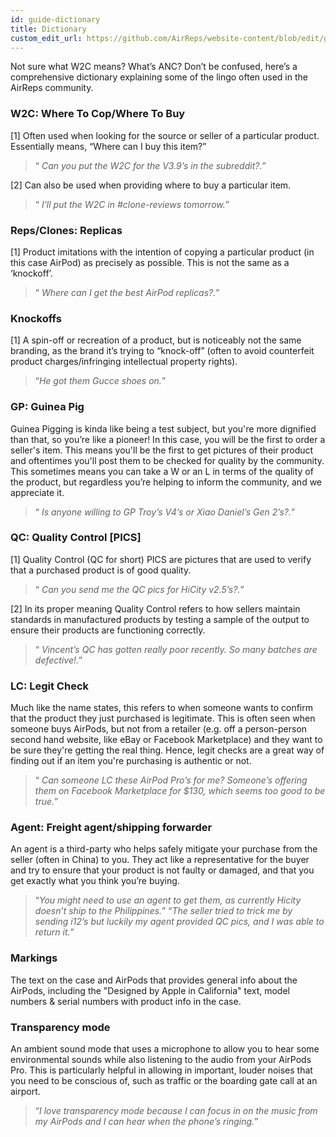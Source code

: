 ```yaml
---
id: guide-dictionary
title: Dictionary
custom_edit_url: https://github.com/AirReps/website-content/blob/edit/guide-dictionary.md
---
```


Not sure what W2C means? What’s ANC? Don’t be confused, 
here’s a comprehensive dictionary explaining some of the lingo often used in the 
AirReps community.

### W2C: Where To Cop/Where To Buy

[1] Often used when looking for the source or seller of a particular product. Essentially means, “Where can I buy this item?”

> “ *Can you put the W2C for the V3.9’s in the subreddit?.*”

[2] Can also be used when providing where to buy a particular item.

> “ *I’ll put the W2C in #clone-reviews tomorrow.*”

### Reps/Clones: Replicas

[1] Product imitations with the intention of copying a particular product (in this case AirPod) as precisely as possible. This is not the same as a ‘knockoff’.

> “ *Where can I get the best AirPod replicas?.*”

### Knockoffs

[1] A spin-off or recreation of a product, but is noticeably not the same branding, as the brand it’s trying to “knock-off” (often to avoid counterfeit product charges/infringing intellectual property rights).

> “*He got them Gucce shoes on.*”

### GP: Guinea Pig

Guinea Pigging is kinda like being a test subject, but you're more dignified than that, so you’re like a pioneer! In this case, you will be the first to order a seller's item. This means you'll be the first to get pictures of their product and oftentimes you'll post them to be checked for quality by the community. This sometimes means you can take a W or an L in terms of the quality of the product, but regardless you’re helping to inform the community, and we appreciate it.

> “ *Is anyone willing to GP Troy’s V4’s or Xiao Daniel’s Gen 2’s?.*”

### QC: Quality Control [PICS]

[1] Quality Control (QC for short) PICS are pictures that are used to verify that a purchased product is of good quality.

> “ *Can you send me the QC pics for HiCity v2.5’s?.*”

[2] In its proper meaning Quality Control refers to how sellers maintain standards in manufactured products by testing a sample of the output to ensure their products are functioning correctly.

> “ *Vincent’s QC has gotten really poor recently. So many batches are defective!.*”

### LC: Legit Check

Much like the name states, this refers to when someone wants to confirm that the product they just purchased is legitimate. This is often seen when someone buys AirPods, but not from a retailer (e.g. off a person-person second hand website, like eBay or Facebook Marketplace) and they want to be sure they're getting the real thing.  Hence, legit checks are a great way of finding out if an item you're purchasing is authentic or not.

> “ *Can someone LC these AirPod Pro’s for me? Someone’s offering them on Facebook Marketplace for $130, which seems too good to be true.*”

### Agent: Freight agent/shipping forwarder

An agent is a third-party who helps safely mitigate your purchase from the seller (often in China) to you. They act like a representative for the buyer and try to ensure that your product is not faulty or damaged, and that you get exactly what you think you’re buying.

> “*You might need to use an agent to get them, as currently Hicity doesn’t ship to the Philippines.*”
> “*The seller tried to trick me by sending i12’s but luckily my agent provided QC pics, and I was able to return it.*”

### Markings

The text on the case and AirPods that provides general info about the AirPods, including the "Designed by Apple in California" text, model numbers & serial numbers with product info in the case.

### Transparency mode

An ambient sound mode that uses a microphone to allow you to hear some environmental sounds while also listening to the audio from your AirPods Pro. This is particularly helpful in allowing in important, louder noises that you need to be conscious of, such as traffic or the boarding gate call at an airport.

> “*I love transparency mode because I can focus in on the music from my AirPods and I can hear when the phone’s ringing.*”